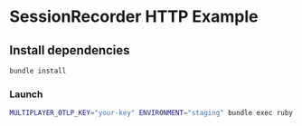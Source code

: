 # SessionRecorder HTTP Example

## Install dependencies
   ```bash
   bundle install
   ```

### Launch
```bash
MULTIPLAYER_OTLP_KEY="your-key" ENVIRONMENT="staging" bundle exec ruby main.rb
```
